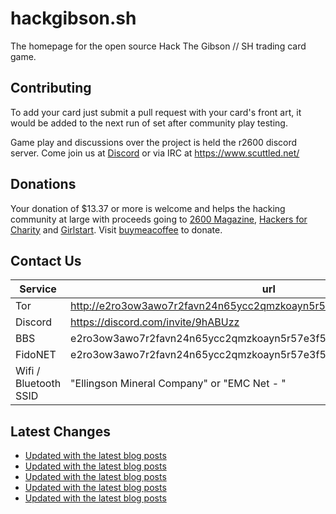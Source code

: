 # hackgibson.sh
The homepage for the open source Hack The Gibson // SH trading card game.


## Contributing

To add your card just submit a pull request with your card's front art, it would be added to the next run of set after community play testing.

Game play and discussions over the project is held the r2600 discord server. Come join us at [Discord](https://discord.com/invite/9hABUzz) or via IRC at https://www.scuttled.net/


## Donations

Your donation of $13.37 or more is welcome and helps the hacking community at large with proceeds going to [2600 Magazine](https://2600.com/), [Hackers for Charity](https://hackersforcharity.org) and [Girlstart](https://girlstart.org).  Visit [buymeacoffee](https://www.buymeacoffee.com/hackgibson.sh) to donate.


## Contact Us

Service | url
-|-
Tor | http://e2ro3ow3awo7r2favn24n65ycc2qmzkoayn5r57e3f56nvjwdcgg32ad.onion
Discord | https://discord.com/invite/9hABUzz
BBS | e2ro3ow3awo7r2favn24n65ycc2qmzkoayn5r57e3f56nvjwdcgg32ad.onion:23
FidoNET | e2ro3ow3awo7r2favn24n65ycc2qmzkoayn5r57e3f56nvjwdcgg32ad.onion:24554
Wifi / Bluetooth SSID | "Ellingson Mineral Company" or "EMC Net - <fidonet address>"

## Latest Changes
<!-- BLOG-POST-LIST:START -->
- [Updated with the latest blog posts](https://github.com/DFW2600/hackgibson.sh/commit/ca323d0bcc269d90e26a080fd048959fab8e8a51)
- [Updated with the latest blog posts](https://github.com/DFW2600/hackgibson.sh/commit/d7b26d2ea6e318e59d54d9b1367fe4bf3ba2a193)
- [Updated with the latest blog posts](https://github.com/DFW2600/hackgibson.sh/commit/d6dad5ce0b5af720c6d2d019720129c8031ea77c)
- [Updated with the latest blog posts](https://github.com/DFW2600/hackgibson.sh/commit/43a223e21b8a78bfa9502f6021594399f9ccb40b)
- [Updated with the latest blog posts](https://github.com/DFW2600/hackgibson.sh/commit/4ffd69e5fbf8539622a45ec25d39530f51faec9f)
<!-- BLOG-POST-LIST:END -->
